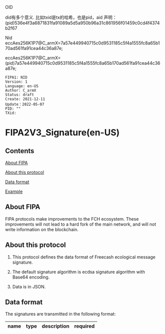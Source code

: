 OID

did有多个意义. 比如txid是tx的哈希，也是pid，aid
声明：(pid)536e4f3a6871831fa91089a5d5a950b96a31c861956f01459c0cd4f4374b2f67

Nid
eccAes256K1P7@C_armX=7a57e449940715c0d9531185c5f4a1555fc8a65b170ad561fa91cea44c36a87e;

eccAes256K1P7@C_armX=(pid)7a57e449940715c0d9531185c5f4a1555fc8a65b170ad561fa91cea44c36a87e;






```
FIPA1: NID
Version: 1
Language: en-US
Author: C_armX
Status: draft
Create: 2021-12-11
Update：2022-05-07
PID: ""
TXid: 
```

# FIPA2V3_Signature(en-US)

## Contents

[About FIPA](#about-fipa)

[About this protocol](#about-this-protocol)

[Data format](#data-format)

[Example](#Example)

## About FIPA

FIPA protocols make improvements to the FCH ecosystem. These improvements will not lead to a hard fork of the main network, and will not write information on the blockchain.

## About this protocol

1. This protocol defines the data format of Freecash ecological message signature.

2. The default signature algorithm is ecdsa signature algorithm with Base64 encoding.

3. Data is in JSON.

## Data format

The signatures are transmitted in the following format:

|name|type|description|required|
|:---|:---|:---|:---|